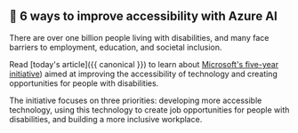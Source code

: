 ## 🚌 6 ways to improve accessibility with Azure AI

<!-- Read [today's article]({{ canonical }}) -->

There are over one billion people living with disabilities, and many face barriers to employment, education, and societal inclusion.

Read [today's article]({{ canonical }}) to learn about [Microsoft's five-year initiative](https://blogs.microsoft.com/blog/2021/04/28/doubling-down-on-accessibility-microsofts-next-steps-to-expand-accessibility-in-technology-the-workforce-and-workplace)) aimed at improving the accessibility of technology and creating opportunities for people with disabilities. 

The initiative focuses on three priorities: developing more accessible technology, using this technology to create job opportunities for people with disabilities, and building a more inclusive workplace. 